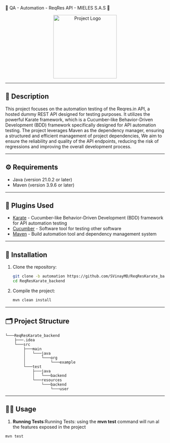  🌟 QA - Automation - ReqRes API - MIELES S.A.S 🌟

<div align="center">
  <img src="https://user-images.githubusercontent.com/yourusername/your-repo/assets/logo.png" alt="Project Logo" width="200" height="200">
</div>

---

## 📄 Description

This project focuses on the automation testing of the Reqres.in API, a hosted dummy REST API designed for testing purposes. It utilizes the powerful Karate framework, which is a Cucumber-like Behavior-Driven Development (BDD) framework specifically designed for API automation testing. The project leverages Maven as the dependency manager, ensuring a structured and efficient management of project dependencies, We aim to ensure the reliability and quality of the API endpoints, reducing the risk of regressions and improving the overall development process.

---

## ⚙️ Requirements

- Java (version 21.0.2 or later)
- Maven (version 3.9.6 or later)

---

## 🔌 Plugins Used

- [Karate](https://github.com/intuit/karate) - Cucumber-like Behavior-Driven Development (BDD) framework for API automation testing
- [Cucumber](https://cucumber.io/) - Software tool for testing other software
- [Maven](https://maven.apache.org/) - Build automation tool and dependency management system

---

## 🚀 Installation

1. Clone the repository:

    ```bash
    git clone -b automation https://github.com/SVinayMD/ReqResKarate_backend
    cd ReqResKarate_backend
    ```
2. Compile the project:

    ```bash
    mvn clean install
    ```
    
---

## 🗂 Project Structure

```
└───ReqResKarate_backend
    ├───.idea
    └───src
        ├───main
        │   └───java
        │       └───org
        │           └───example
        └───test
            ├───java
            │   └───backend
            └───resources
                └───backend
                    └───user
```

---

## 🏃‍♂️ Usage

1. **Running Tests**:Running Tests: using the **mvn test** command will run al the features exposed in the project

```bash
mvn test
```